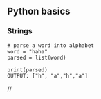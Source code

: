 ## Python basics

### Strings

```python3
# parse a word into alphabet
word = "haha"
parsed = list(word)

print(parsed)
OUTPUT: ["h", "a","h","a"]
```


//

